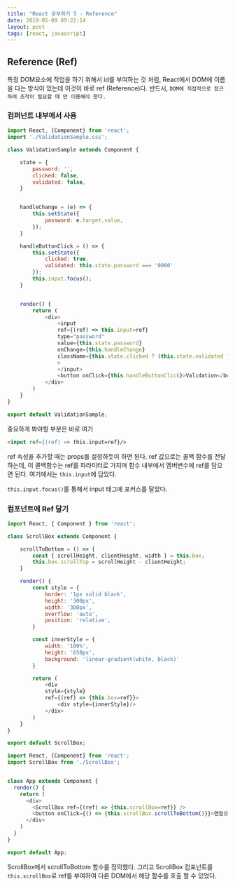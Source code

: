 ```yaml
---
title: "React 공부하기 5 - Reference"
date: 2019-05-09 09:22:14
layout: post
tags: [react, javascript]
---
```


## Reference (Ref)

특정 DOM요소에 작업을 하기 위해서 id를 부여하는 것 처럼, React에서 DOM에 이름을 다는 방식이 있는데 이것이 바로 ref (Reference)다. 반드시, `DOM에 직접적으로 접근하여 조작이 필요할 때 만 이용해야 한다.`

### 컴퍼넌트 내부에서 사용

```javascript
import React, {Component} from 'react';
import './ValidationSample.css';

class ValidationSample extends Component {

    state = {
        password: '',
        clicked: false,
        validated: false,
    }


    handleChange = (e) => {
        this.setState({
            password: e.target.value,
        });
    }

    handleButtonClick = () => {
        this.setState({
            clicked: true,
            validated: this.state.password === '0000'
        });
        this.input.focus();
    }


    render() {
        return (
            <div>
                <input 
                ref={(ref) => this.input=ref}
                type="password"
                value={this.state.password}
                onChange={this.handleChange}
                className={this.state.clicked ? (this.state.validated ? 'success' : 'failure') : ''}
                >
                </input>
                <button onClick={this.handleButtonClick}>Validation</button>
            </div>
        )
    }
}

export default ValidationSample;
```

중요하게 봐야할 부분은 바로 여기

```html
<input ref={(ref) => this.input=ref}/>
```

ref 속성을 추가할 때는 props를 설정하듯이 하면 된다. ref 값으로는 콜백 함수를 전달하는데, 이 콜백함수는 ref를 파라미터로 가지며 함수 내부에서 멤버변수에 ref를 담으면 된다. 여기에서는 `this.input`에 담았다.

`this.input.focus()`를 통해서 input 태그에 포커스를 달았다.

### 컴포넌트에 Ref 달기

```javascript
import React, { Component } from 'react';

class ScrollBox extends Component {

    scrollToBottom = () => {
        const { scrollHeight, clientHeight, width } = this.box;    
        this.box.scrollTop = scrollHeight - clientHeight;
    }

    render() {
        const style = {
            border: '1px solid black',
            height: '300px',
            width: '300px',
            overflow: 'auto',
            position: 'relative',
        }

        const innerStyle = {
            width: '100%',
            height: '650px',
            background: 'linear-gradient(white, black)'
        }

        return (
            <div
            style={style}
            ref={(ref) => {this.box=ref}}>
                <div style={innerStyle}/>
            </div>
        )
    }
}

export default ScrollBox;
```

```javascript
import React, {Component} from 'react';
import ScrollBox from './ScrollBox';


class App extends Component {
  render() {
    return (
      <div>
        <ScrollBox ref={(ref) => {this.scrollBox=ref}} />
        <button onClick={() => {this.scrollBox.scrollToBottom()}}>맨밑으로</button>
      </div>
    )
  }
}

export default App;
```

ScrollBox에서 scrollToBottom 함수를 정의했다. 그리고 ScrollBox 컴포넌트를 `this.scrollBox`로 ref를 부여하여 다른 DOM에서 해당 함수를 호출 할 수 있었다. 